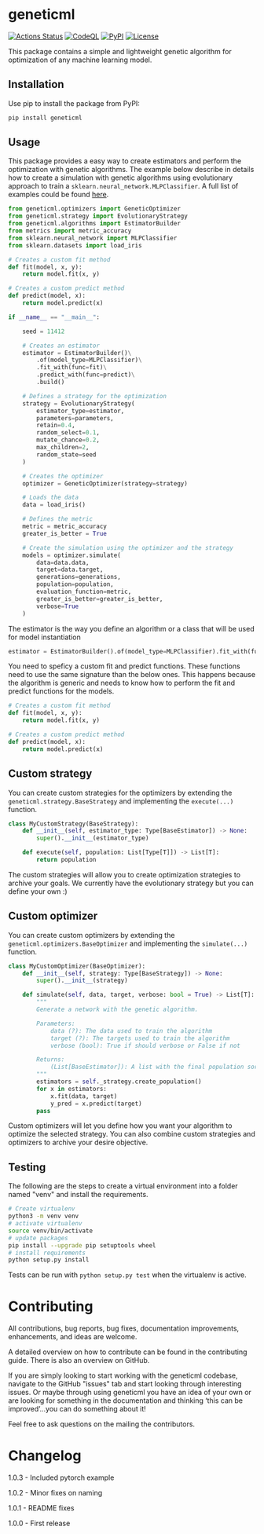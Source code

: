 # geneticml

[![Actions Status](https://github.com/albarsil/geneticml/workflows/Tests/badge.svg?branch=main)](https://github.com/albarsil/geneticml/actions/workflows/tests.yml)
[![CodeQL](https://github.com/albarsil/geneticml/workflows/CodeQL/badge.svg?branch=main)](https://github.com/albarsil/geneticml/actions?query=workflow%3ACodeQL)
[![PyPI](https://img.shields.io/pypi/v/geneticml?color=g)](https://pypi.org/project/geneticml/)
[![License](https://img.shields.io/badge/license-MIT-purple)](https://github.com/albarsil/geneticml/blob/master/LICENSE)

This package contains a simple and lightweight genetic algorithm for optimization of any machine learning model.

## Installation

Use pip to install the package from PyPI:

```bash
pip install geneticml
```

## Usage

This package provides a easy way to create estimators and perform the optimization with genetic algorithms. The example below describe in details how to create a simulation with genetic algorithms using evolutionary approach to train a `sklearn.neural_network.MLPClassifier`. A full list of examples could be found [here](https://github.com/albarsil/geneticml/tree/main/examples).


```python
from geneticml.optimizers import GeneticOptimizer
from geneticml.strategy import EvolutionaryStrategy
from geneticml.algorithms import EstimatorBuilder
from metrics import metric_accuracy
from sklearn.neural_network import MLPClassifier
from sklearn.datasets import load_iris

# Creates a custom fit method
def fit(model, x, y):
    return model.fit(x, y)

# Creates a custom predict method
def predict(model, x):
    return model.predict(x)

if __name__ == "__main__":

    seed = 11412

    # Creates an estimator
    estimator = EstimatorBuilder()\
        .of(model_type=MLPClassifier)\
        .fit_with(func=fit)\
        .predict_with(func=predict)\
        .build()

    # Defines a strategy for the optimization
    strategy = EvolutionaryStrategy(
        estimator_type=estimator,
        parameters=parameters,
        retain=0.4,
        random_select=0.1,
        mutate_chance=0.2,
        max_children=2,
        random_state=seed
    )

    # Creates the optimizer
    optimizer = GeneticOptimizer(strategy=strategy)

    # Loads the data
    data = load_iris()

    # Defines the metric
    metric = metric_accuracy
    greater_is_better = True

    # Create the simulation using the optimizer and the strategy
    models = optimizer.simulate(
        data=data.data, 
        target=data.target,
        generations=generations,
        population=population,
        evaluation_function=metric,
        greater_is_better=greater_is_better,
        verbose=True
    )
```

The estimator is the way you define an algorithm or a class that will be used for model instantiation

```python
estimator = EstimatorBuilder().of(model_type=MLPClassifier).fit_with(func=fit).predict_with(func=predict).build()
```

You need to speficy a custom fit and predict functions. These functions need to use the same signature than the below ones. This happens because the algorithm is generic and needs to know how to perform the fit and predict functions for the models.

```python
# Creates a custom fit method
def fit(model, x, y):
    return model.fit(x, y)

# Creates a custom predict method
def predict(model, x):
    return model.predict(x)
```

## Custom strategy

You can create custom strategies for the optimizers by extending the `geneticml.strategy.BaseStrategy` and implementing the `execute(...)` function.

```python
class MyCustomStrategy(BaseStrategy):
    def __init__(self, estimator_type: Type[BaseEstimator]) -> None:
        super().__init__(estimator_type)

    def execute(self, population: List[Type[T]]) -> List[T]:
        return population
```

The custom strategies will allow you to create optimization strategies to archive your goals. We currently have the evolutionary strategy but you can define your own :)

## Custom optimizer

You can create custom optimizers by extending the `geneticml.optimizers.BaseOptimizer` and implementing the `simulate(...)` function.

```python
class MyCustomOptimizer(BaseOptimizer):
    def __init__(self, strategy: Type[BaseStrategy]) -> None:
        super().__init__(strategy)

    def simulate(self, data, target, verbose: bool = True) -> List[T]:
        """
        Generate a network with the genetic algorithm.

        Parameters:
            data (?): The data used to train the algorithm
            target (?): The targets used to train the algorithm
            verbose (bool): True if should verbose or False if not

        Returns:
            (List[BaseEstimator]): A list with the final population sorted by their loss
        """
        estimators = self._strategy.create_population()
        for x in estimators:
            x.fit(data, target)
            y_pred = x.predict(target)
        pass 
```

Custom optimizers will let you define how you want your algorithm to optimize the selected strategy. You can also combine custom strategies and optimizers to archive your desire objective.


## Testing

The following are the steps to create a virtual environment into a folder named "venv" and install the requirements.

```bash
# Create virtualenv
python3 -m venv venv
# activate virtualenv
source venv/bin/activate
# update packages
pip install --upgrade pip setuptools wheel
# install requirements
python setup.py install
```

Tests can be run with `python setup.py test` when the virtualenv is active.

# Contributing
All contributions, bug reports, bug fixes, documentation improvements, enhancements, and ideas are welcome.

A detailed overview on how to contribute can be found in the contributing guide. There is also an overview on GitHub.

If you are simply looking to start working with the geneticml codebase, navigate to the GitHub "issues" tab and start looking through interesting issues. Or maybe through using geneticml you have an idea of your own or are looking for something in the documentation and thinking ‘this can be improved’...you can do something about it!

Feel free to ask questions on the mailing the contributors.

# Changelog

1.0.3 - Included pytorch example

1.0.2 - Minor fixes on naming

1.0.1 - README fixes

1.0.0 - First release
